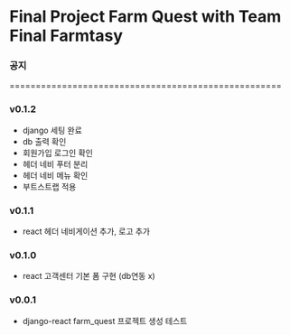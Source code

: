 # Final Project Farm Quest with Team Final Farmtasy

<!-- notice -->
### 공지




====================================================
<!-- version -->

### v0.1.2  
- django 세팅 완료
- db 출력 확인
- 회원가입 로그인 확인
- 헤더 네비 푸터 분리
- 헤더 네비 메뉴 확인
- 부트스트랩 적용

### v0.1.1  
- react 헤더 네비게이션 추가, 로고 추가

### v0.1.0  
- react 고객센터 기본 폼 구현 (db연동 x)  

### v0.0.1  
- django-react farm_quest 프로젝트 생성 테스트

